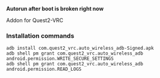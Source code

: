 **Autorun after boot is broken right now**

Addon for Quest2-VRC

### Installation commands
```
adb install com.quest2_vrc.auto_wireless_adb-Signed.apk
adb shell pm grant com.quest2_vrc.auto_wireless_adb android.permission.WRITE_SECURE_SETTINGS
adb shell pm grant com.quest2_vrc.auto_wireless_adb android.permission.READ_LOGS
```
